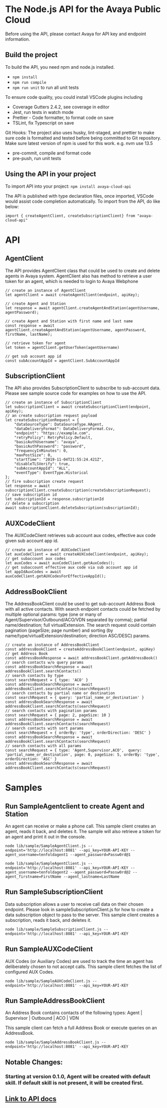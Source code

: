 # The Node.js API for the Avaya Public Cloud

Before using the API, please contact Avaya for API key and endpoint information.

## Build the project

To build the API, you need npm and node.js installed.

- `npm install`
- `npm run compile`
- `npm run unit` to run all unit tests

To ensure code quality, you could install VSCode plugins including

- Coverage Gutters 2.4.2, see coverage in editor
- Jest, run tests in watch mode
- Prettier - Code formatter, to format code on save
- TSLint, fix Typescript on save

Git Hooks: The project also uses husky, lint-staged, and prettier to make sure code is formatted and tested before being committed to Git repository. Make sure latest version of npm is used for this work. e.g. nvm use 13.5

- pre-commit, compile and format code
- pre-push, run unit tests

## Using the API in your project

To import API into your project:
`npm install avaya-cloud-api`

The API is published with type declaration files, once imported, VSCode would assist code completion automatically. To import from the API, do like below:

    import { createAgentClient, createSubscriptionClient} from "avaya-cloud-api"

# API

## AgentClient

The API provides AgentClient class that could be used to create and delete agents in Avaya system. AgentClient also has method to retrieve a user token for an agent, which is needed to login to Avaya Webphone

    // create an instance of AgentClient
    let agentClient = await createAgentClient(endpoint, apiKey);

    // create Agent and Station
    let response = await agentClient.createAgentAndStation(agentUsername, agentPassword);

    // create Agent and Station with first name and last name
    const response = await agentClient.createAgentAndStation(agentUsername, agentPassword, firstName, lastName);

    // retrieve token for agent
    let token = agentClient.getUserToken(agentUsername)

    // get sub account app id
    const subAccountAppId = agentClient.SubAccountAppId

## SubscriptionClient

The API also provides SubscriptionClient to subscribe to sub-account data. Please see sample source code for examples on how to use the API.

    // create an instance of SubscriptionClient
    let subscriptionClient = await createSubscriptionClient(endpoint, apiKey);
    // an create subscription request payload
    let createSubscriptionRequest = {
        "dataSourceType": DataSourceType.HAgent,
        "dataDeliveryFormat": DataDeliveryFormat.Csv,
        "endpoint": "https://example.com",
        "retryPolicy": RetryPolicy.Default,
        "basicAuthUsername": "avaya",
        "basicAuthPassword": "password",
        "frequencyInMinutes": 0,
        "maxPostSize": 0,
        "startTime": "2019-11-04T21:55:24.421Z",
        "disableTLSVerify": true,
        "subAccountAppId": "ALL",
        "eventType": EventType.Historical
    };
    // fire subscription create request
    let response = await subscriptionClient.createSubscription(createSubscriptionRequest);
    // save subscription id
    let subscriptionId = response.subscriptionId
    // delete a subscription
    await subscriptionClient.deleteSubscription(subscriptionId);

## AUXCodeClient

The AUXCodeClient retrieves sub account aux codes, effective aux code given sub account app id.

    // create an instance of AUXCodeClient
    let auxCodeClient = await createAUXCodeClient(endpoint, apiKey);
    // get subaccount aux codes
    let auxCodes = await auxCodeClient.getAuxCodes();
    // get subaccount effective aux code via sub account app id
    let appIdAuxCodes = await auxCodeClient.getAUXCodesForEffectiveAppId();

## AddressBookClient

The AddressBookClient could be used to get sub-account Address Book with all active contacts.
With search endpoint contacts could be fetched by multiple optional params: type (one or many of Agent/Supervisor/Outbound/ACO/VDN separated by comma); partial name/destination; full virtualExtension.
The search request could contain pagination (pageSize; page number) and sorting (by name/type/virtualExtension/destination; direction ASC/DESC) params.

    // create an instance of AddressBookClient
    const addressBookClient = createAddressBookClient(endpoint, apiKey)
    // get Address Book
    const addressBookResponse = await addressBookClient.getAddressBook()
    // search contacts w/o query params
    const addressBookSearchResponse = await addressBookClient.searchContacts()
    // search contacts by type
    const searchRequest = { type: 'ACO' }
    const addressBookSearchResponse = await addressBookClient.searchContacts(searchRequest)
    // search contacts by partial name or destination
    const searchRequest = { query: 'partial_name_or_destination' }
    const addressBookSearchResponse = await addressBookClient.searchContacts(searchRequest)
    // search contacts with pagination params
    const searchRequest = { page: 2, pageSize: 10 }
    const addressBookSearchResponse = await addressBookClient.searchContacts(searchRequest)
    // search contacts with sort params
    const searchRequest = { orderBy: 'type', orderDirection: 'DESC' }
    const addressBookSearchResponse = await addressBookClient.searchContacts(searchRequest)
    // search contacts with all params
    const searchRequest = { type: 'Agent,Supervisor,ACO',  query: 'partial_name_or_destination', page: 0, pageSize: 5, orderBy: 'type', orderDirection: 'ASC' }
    const addressBookSearchResponse = await addressBookClient.searchContacts(searchRequest)

# Samples

## Run SampleAgentclient to create Agent and Station

An agent can receive or make a phone call.
This sample client creates an agent, reads it back, and deletes it.
The sample will also retrieve a token for an agent and print it out in the console.

`node lib/sample/SampleAgentClient.js --endpoint='http://localhost:8081' --api_key=YOUR-API-KEY --agent_username=tenfoldagent1 --agent_password=Passw0rd@1`

`node lib/sample/SampleAgentClient.js --endpoint='http://localhost:8081' --api_key=YOUR-API-KEY --agent_username=tenfoldagent2 --agent_password=Passw0rd@2 --agent_firstname=FirstName --agent_lastname=LastName`

## Run SampleSubscriptionClient

Data subscription allows a user to receive call data on their chosen endpoint.
Please look in sampleSubscriptionClient.js for how to create
a data subscription object to pass to the server.
This sample client creates a subscription, reads it back, and deletes it.

`node lib/sample/SampleSubscriptionClient.js --endpoint='http://localhost:8081' --api_key=YOUR-API-KEY`

## Run SampleAUXCodeClient

AUX Codes (or Auxiliary Codes) are used to track the time an agent has deliberately chosen to not accept calls. This sample client fetches the list of configured AUX Codes.

`node lib/sample/SampleAUXCodeClient.js --endpoint='http://localhost:8081' --api_key=YOUR-API-KEY`

## Run SampleAddressBookClient

An Address Book contains contacts of the following types:
Agent | Supervisor | Outbound | ACO | VDN

This sample client can fetch a full Address Book or execute queries on an AddressBook.

`node lib/sample/SampleAddressBookClient.js --endpoint='http://localhost:8081' --api_key=YOUR-API-KEY`

## Notable Changes:

### Starting at version 0.1.0, Agent will be created with default skill. If default skill is not present, it will be created first.

## [Link to API docs](http://htmlpreview.github.io/?https://github.com/spokencloud/avaya-cloud-api/blob/develop/NodeJS/docs/index.html)
